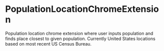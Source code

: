 # PopulationLocationChromeExtension
Population location chrome extension where user inputs population and finds place closest to given population.  Currently United States locations based on most recent US Census Bureau. 
